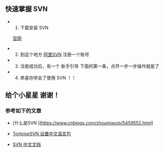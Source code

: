 ## 快速掌握 SVN 


* 1. 下载安装 SVN 

    [官网](https://tortoisesvn.net/downloads.zh.html)
   
* 2. 到这个地方 [阿里SVN](http://www.alisvn.com/) 注册一个账号

* 3. 注册成功后，有一个 新手引导 下面的第一条，点开一步一步操作就是了 

* 4. 恭喜你学会了使用 SVN ！！


## 给个小星星 谢谢！


### 参考如下的文章

* [什么是SVN ][https://www.cnblogs.com/zhoumiao/p/5459552.html]
    
* [TortoiseSVN 设置中文语言包](https://blog.csdn.net/csnd_ayo/article/details/72589497)
    
* [SVN 中文文档](http://svndoc.iusesvn.com/tsvn/)
        
